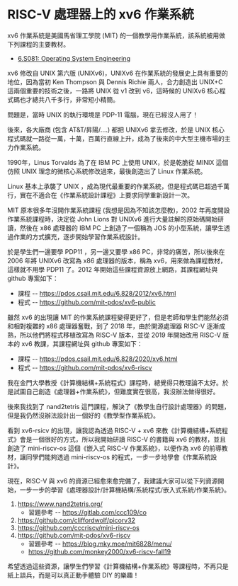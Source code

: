 # RISC-V 處理器上的 xv6 作業系統

xv6 作業系統是美國馬省理工學院 (MIT) 的一個教學用作業系統，該系統被用做下列課程的主要教材。

* [6.S081: Operating System Engineering](https://pdos.csail.mit.edu/6.828/2020/xv6.html)

xv6 修改自 UNIX 第六版 (UNIXv6)，UNIXv6 在作業系統的發展史上具有重要的地位，因為當初 Ken Thompson 與 Dennis Richie 兩人，合力創造出 UNIX+C 這兩個重要的技術之後，一路將 UNIX 從 v1 改到 v6，這時候的 UNIXv6 核心程式碼也才總共八千多行，非常短小精簡。

問題是，當時 UNIX 的執行環境是 PDP-11 電腦，現在已經沒人用了！

後來，各大廠商 (包含 AT&T/昇陽/....) 都把 UNIXv6 拿去修改，於是 UNIX 核心程式碼就一路從一萬，十萬，百萬行直線上升，成為了後來的中大型主機市場的主力作業系統。

1990年，Linus Torvalds 為了在 IBM PC 上使用 UNIX，於是乾脆從 MINIX 這個仿照 UNIX 理念的微核心系統修改過來，最後創造出了 Linux 作業系統。

Linux 基本上承襲了 UNIX ，成為現代最重要的作業系統，但是程式碼已超過千萬行，實在不適合在《作業系統設計課程》上要求同學重新設計一次。

MIT 原本很多年沒開作業系統課程 (我想是因為不知該怎麼教)，2002 年再度開設作業系統課程時，決定從 John Lions 對 UNIXv6 進行大量註解的原始碼開始研讀，然後在 x86 處理器的 IBM PC 上創造了一個稱為 JOS 的小型系統，讓學生透過作業的方式擴充，逐步開始學習作業系統設計。

於是學生們一邊要學 PDP11 ，另一邊又要學 x86 PC，非常的痛苦，所以後來在 2006 年將 UNIXv6 改寫為 x86 處理器的版本，稱為 xv6，用來做為課程教材，這樣就不用學 PDP11 了。2012 年開始這些課程資源放上網路，其課程網址與 github 專案如下：

* 課程 -- https://pdos.csail.mit.edu/6.828/2012/xv6.html
* 程式 -- https://github.com/mit-pdos/xv6-public

雖然 xv6 的出現讓 MIT 的作業系統課程變得更好了，但是老師和學生們能然必須和相對複雜的 x86 處理器奮戰，到了 2018 年，由於開源處理器 RISC-V 逐漸成熟，所以他們將程式移植改寫為 RISC-V 版本，並從 2019 年開始改用 RISC-V 版本的 xv6 教課，其課程網址與 github 專案如下：

* 課程 -- https://pdos.csail.mit.edu/6.828/2020/xv6.html
* 程式 -- https://github.com/mit-pdos/xv6-riscv

我在金門大學教授《計算機結構+系統程式》課程時，總覺得只教理論不太好。於是試圖自己創造《處理器+作業系統》，但難度實在很高，我沒辦法做得很好。

後來我找到了 nand2tetris 這門課程，解決了《教學生自行設計處理器》的問題，但是我仍然沒辦法設計出一個好的《教學型作業系統》。

看到 xv6-rsicv 的出現，讓我認為透過 RISC-V + xv6 來教《計算機結構+系統程式》會是一個很好的方式，所以我開始研讀 RISC-V 的書籍與 xv6 的教材，並且創造了 mini-riscv-os 這個《嵌入式 RISC-V 作業系統》，以便作為 xv6 的前導教材，讓同學們能夠透過 mini-riscv-os 的程式，一步一步地學會《作業系統設計》。

現在，RISC-V 與 xv6 的資源已經愈來愈完備了，我建議大家可以從下列資源開始，一步一步的學習《處理器設計/計算機結構/系統程式/嵌入式系統/作業系統》。

1. https://www.nand2tetris.org/
    * 習題參考 -- https://gitlab.com/ccc109/co
2. https://github.com/cliffordwolf/picorv32
3. https://github.com/cccriscv/mini-riscv-os
4. https://github.com/mit-pdos/xv6-riscv
    * 習題參考 -- https://blog.mky.moe/mit6828/menu/
    * https://github.com/monkey2000/xv6-riscv-fall19

希望透過這些資源，讓學生們學習《計算機結構+作業系統》等課程時，不再只是紙上談兵，而是可以真正動手體驗 DIY 的樂趣！



